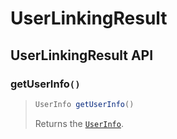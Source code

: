# UserLinkingResult

## UserLinkingResult API

### getUserInfo`()`

> ```java
> UserInfo getUserInfo()
> ```
>
> Returns the [`UserInfo`](usercreationresult/userinfo.md).
